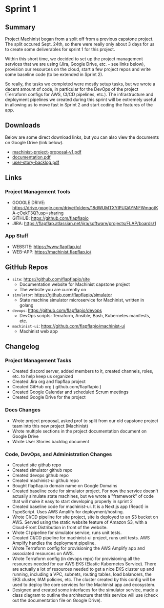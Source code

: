 <!-- SPRINT 1 -->

# Sprint 1

## Summary

Project Machinist began from a split off from a previous capstone project. The
split occured Sept. 24th, so there were really only about 3 days for us to
create some deliverables for sprint 1 for this project.

Within this short time, we decided to set up the project management services
that we are using (Jira, Google Drive, etc. - see links below), provision our
resources on the cloud, start a few project repos and write some baseline code
(to be extended in Sprint 2).

So really, the tasks we completed were mostly setup tasks, but we wrote a decent
amount of code, in particular for the DevOps of the project (Terraform configs
for AWS, CI/CD pipelines, etc.). The infrastructure and deployment pipelines we
created during this sprint will be extremely useful in allowing us to move fast
in Sprint 2 and start coding the features of the app.

## Downloads

Below are some direct download links, but you can also view the documents on
Google Drive (link below).

- [machinist-project-proposal-v1.pdf](https://drive.google.com/uc?export=download&id=1csMWjpshNVUCfydvZpLcVHtQKyEwdx6N)
- [documentation.pdf](https://drive.google.com/uc?export=download&id=1sNd4GDJ2Z0OsL04CVWS3yk1JT22XLjKV)
- [user-story-backlog.pdf](https://drive.google.com/uc?export=download&id=1rP0Gu2FtxZOi4-AYYn04Cghkui0jc6cO)

## Links

### Project Management Tools

- GOOGLE DRIVE: <https://drive.google.com/drive/folders/18dWUMTXYIPUQAYMiFWmqotKA-cOekT3Q?usp=sharing>
- GITHUB: <https://github.com/flapflapio>
- JIRA: <https://flapflap.atlassian.net/jira/software/projects/FLAP/boards/1>

### App Stuff

- WEBSITE: <https://www.flapflap.io/>
- WEB-APP: <https://machinist.flapflap.io/>

## GitHub Repos

- `site`: <https://github.com/flapflapio/site>
  - Documentation website for Machinist capstone project
  - The website you are currently on
- `simulator`: <https://github.com/flapflapio/simulator>
  - State machine simulator microservice for Machinist, written in golang
- `devops`: <https://github.com/flapflapio/devops>
  - DevOps scripts: Terraform, Ansible, Bash, Kubernetes manifests, etc.
- `machinist-ui`: <https://github.com/flapflapio/machinist-ui>
  - Machinist web app

## Changelog

### Project Management Tasks

- Created discord server, added members to it, created channels, roles, etc. to
  help keep us organized
- Created Jira org and flapflap project
- Created GitHub org ( github.com/flapflapio )
- Created Google Calendar and scheduled Scrum meetings
- Created Google Drive for the project

### Docs Changes

- Wrote project proposal, asked prof to split from our old capstone project team
  into this new project (Machinist)
- Wrote multiple sections in the project documentation document on Google Drive
- Wrote User Stories backlog document

### Code, DevOps, and Administration Changes

- Created site github repo
- Created simulator github repo
- Created devops github repo
- Created machinist-ui github repo
- Bought flapflap.io domain name on Google Domains
- Created baseline code for simulator project. For now the service doesn't
  actually simulate state machines, but we wrote a "framework" of code that will
  make it easy to start developing properly in sprint 2
- Created baseline code for machinist-ui. It is a Next.js app (React) in
  TypeScript. Uses AWS Amplify for deployment/hosting.
- Wrote CI/CD pipeline for site project, site is deployed to an S3 bucket on
  AWS. Served using the static website feature of Amazon S3, with a Cloud-Front
  Distribution in front of the website.
- Wrote CI pipeline for simulator service, runs unit tests.
- Created CI/CD pipeline for machinist-ui project, runs unit tests. AWS Amplify
  handles the deployment pipeline.
- Wrote Terraform config for provisioning the AWS Amplify app and associated
  resources on AWS.
- Wrote Terraform config (in devops repo) for provisioning all the resources
  needed for our AWS EKS (Elastic Kubernetes Service). There are actually a lot
  of resources needed to get a nice EKS cluster up and running, including a VPC,
  subnets, routing tables, load balancers, the EKS cluster, IAM policies, etc.
  The cluster created by this config will be used to deploy the core services
  for the Machinist app and ecosystem.
- Designed and created some interfaces for the simulator service, made a class
  diagram to outline the architecture that this service will use (check out the
  documentation file on Google Drive).
